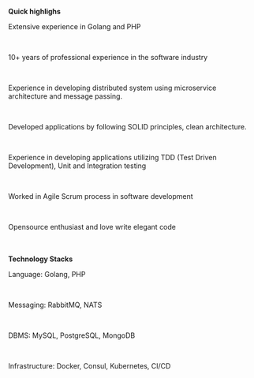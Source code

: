 <b>Quick highlighs</b>
<p>Extensive experience in Golang and PHP</p><br />
<p>10+ years of professional experience in the software industry</p><br />
<p>Experience in developing distributed system using microservice architecture and message passing.</p><br />
<p>Developed applications by following SOLID principles, clean architecture.</p><br />
<p>Experience in developing applications utilizing TDD (Test Driven Development), Unit and Integration testing</p><br />
<p>Worked in Agile Scrum process in software development</p><br />
<p>Opensource enthusiast and love write elegant code</p><br />
<br />
<b>Technology Stacks</b>
<p>Language: Golang, PHP</p><br />
<p>Messaging: RabbitMQ, NATS</p><br />
<p>DBMS: MySQL, PostgreSQL, MongoDB</p><br />
<p>Infrastructure: Docker, Consul, Kubernetes, CI/CD</p><br />
